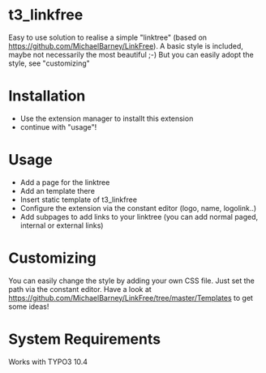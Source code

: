 t3_linkfree
==============================================================

Easy to use solution to realise a simple "linktree" (based on https://github.com/MichaelBarney/LinkFree).
A basic style is included, maybe not necessarily the most beautiful ;-) But you can easily adopt the style, see "customizing"

# Installation

- Use the extension manager to installt this extension
- continue with "usage"!

# Usage

- Add a page for the linktree
- Add an template there
- Insert static template of t3_linkfree
- Configure the extension via the constant editor (logo, name, logolink..)
- Add subpages to add links to your linktree (you can add normal paged, internal or external links)

# Customizing

You can easily change the style by adding your own CSS file. Just set the path via the constant editor. Have a look at https://github.com/MichaelBarney/LinkFree/tree/master/Templates to get some ideas!

# System Requirements

Works with TYPO3 10.4





